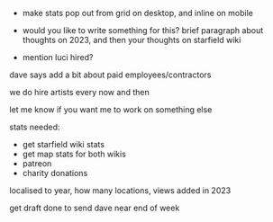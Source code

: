 

- make stats pop out from grid on desktop, and inline on mobile

- would you like to write something for this? brief paragraph about thoughts on 2023, and then your thoughts on starfield wiki

- mention luci hired?

dave says add a bit about paid employees/contractors

we do hire artists every now and then

let me know if you want me to work on something else


stats needed:

- get starfield wiki stats 
- get map stats for both wikis
- patreon
- charity donations

localised to year,  how many locations, views added in 2023


get draft done to send dave near end of week